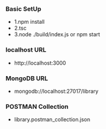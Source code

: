 ### Basic SetUp ###
* 1.npm install
* 2.tsc
* 3.node ./build/index.js or npm start


### localhost  URL ###
* http://localhost:3000

### MongoDB  URL ###
* mongodb://localhost:27017/library

### POSTMAN Collection ##
* library.postman_collection.json

